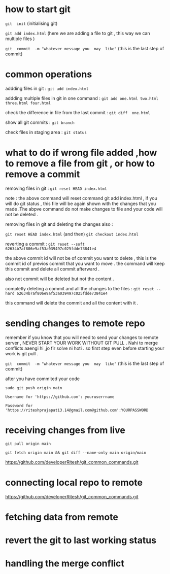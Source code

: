 
# how to start git 
`git  init`    (initialising git)

`git add index.html`   (here we are adding a file to git , this way we can multiple files )

`git  commit  -m "whatever message you  may  like"`   (this is the last step of commit)


# common operations 

addding files in git  :  `git add index.html` 

addding multiple files in git in one command :  `git add one.html two.html three.html four.html`

check the difference in file from the last commit : `git diff  one.html`

show  all  git commits : `git branch`

check files in staging area : `git status`


# what to do if wrong file added ,how to  remove a file  from git , or  how to remove a commit    

removing files in git  :  `git reset HEAD index.html` 

note : the above command will reset command git add index.html , if you will do  git  status , this file will be again shown with the changes that you  made .The abpve command do not make changes to file and your code will not  be deleted . 

removing files in git and deleting the  changes also  :  

`git reset HEAD index.html`  (and then) 
`git checkout index.html`

reverting a commit  : `git reset --soft 62634b7af806e9af53a039497c025fdde73841e4` 

the above commit  id will not be of commit  you want to delete , this  is  the commit  id of previos commit that you want to  move . the command will keep this commit and delete all commit afterward .

also  not commit  will  be deleted  but  not the content . 

completly  deleting a commit and all the changes to the files   : `git reset --hard 62634b7af806e9af53a039497c025fdde73841e4` 

this command will  delete  the commit  and all the  content with it .


# sending changes  to  remote repo 

remember if you know  that you will  need to  send your changes to remote server , NEVER START YOUR WORK WITHOUT GIT PULL . Nahi to merge conflicts aaengi hi ,jo fir solve ni hoti . so first step  even before  starting your work is  git pull .  

`git  commit  -m "whatever message you  may  like"`   (this is the last step of commit)

after you  have commited your code  

`sudo git push origin main`

`Username for 'https://github.com': youruserrname`

`Password for 'https://riteshprajapati3.14@gmail.com@github.com':YOURPASSWORD`

# receiving changes from live 

`git pull origin main`

`git fetch origin main && git diff --name-only main origin/main`

https://github.com/developerRitesh/git_common_commands.git


# connecting local  repo to remote

https://github.com/developerRitesh/git_common_commands.git



# fetching  data from remote 

#  revert the git to  last  working status

#  handling the merge conflict  
